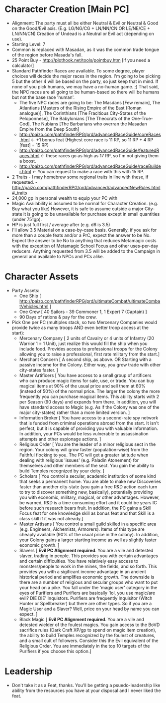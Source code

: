 # Character Creation [Main PC]

 * Alignment: The party must all be either Neutral & Evil or Neutral & Good on the Good/Evil axis. (E.g. LG/NG/CG + LN/NN/CN OR LE/NE/CE + LN/NN/CN) Creation of Undead is a Neutral or Evil act (depending on use).
 * Starting Level: 7
 * Common is replaced with Masadan, as it was the common trade tongue of the region before Masada's fall.
 * 25 Point Buy - http://plothook.net/tools/pointbuy.htm [if you need a calculator]
 * Standard Pathfinder Races are available. To some degree, player choices will decide the major races in the region. I'm going to be picking 5 but the other 4 will be based on the party, so just keep that in mind. If none of you pick humans, we may have a no-human game. ;) That said, the NPC races are all going to be human-based so there will be humans but not the base race 'human'.
	* The five NPC races are going to be: The Masdans [Few remain], The Atlantians [Masters of the Rising Empire of the East (Roman analogue)], The Corinthians [The Fracitious City-States of the Peloponnese], The Babylonians [The Theocrats of the One-True-God], The Nubians [The Barbarians who overran the Masadan Empire from the Deep South]
	* http://paizo.com/pathfinderRPG/prd/advancedRaceGuide/coreRaces.html <- +1 bonus feat (Highest core race is 11 RP, so 11 RP + 4 RP [feat] = 15 RP)
	* http://paizo.com/pathfinderRPG/prd/advancedRaceGuide/featuredRaces.html <- these races go as high as 17 RP, so I'm not giving them a boost.
	* http://paizo.com/pathfinderRPG/prd/advancedRaceGuide/raceBuilder.html <- You can request to make a race with this with 15 RP.
 * 2 Traits - I may homebrew some regional traits in line with these, if requested. - http://paizo.com/pathfinderRPG/prd/advanced/advancedNewRules.html#_traits
 * 24,000 gp in personal wealth to equip your PC with
 * Magic Availability is assumed to be normal for Character Creation. (e.g. Buy what you like) However, it is safe to assume outside a major City-state it is going to be unavailable for purchase except in small quantities (under 751gp).
 * HP is just full first / average after (e.g. d6 is 3.5)
 * I'll allow 3.5 Material on a case-by-case basis. Generally, if you ask for more than a couple feats and/or a PrC, expect the answer to be No. Expect the answer to be No to anything that reduces Metamagic costs with the exception of Metamagic School Focus and other uses-per-day reducers. Anything requested from 3.5 will be added to the Campaign in general and available to NPCs and PCs alike.

# Character Assets

 * Party Assets:
	* One Ship [ http://paizo.com/pathfinderRPG/prd/ultimateCombat/ultimateCombatVehicles.html ]
	* One Crew [ 40 Sailors - 39 Commoner 1, 1 Expert 7 (Captain) ]
	* 90 Days of rations & pay for the crew.
 * Pick One per PC (multiples stack, so two Mercenary Companies would provide twice as many troops AND even better troop access at the start):
	* Mercenary Company [ 2 units of Cavalry or 4 units of Infantry (20 Warrior 1 = 1 Unit), just realize this would fill the ship when you include food. Provides access to professional troops for the Colony allowing you to raise a professional, first rate military from the start.]
	* Merchant Concern [ A second ship, as above. OR Starting with a passive income for the Colony. Either way, you grow trade with other city-states faster. ]
	* Master Artificers [ You have access to a small group of artificers who can produce magic items for sale, use, or trade. You can buy magical items at 90% of the usual price and sell them at 60% (instead of 50%) of the normal price. The larger the colony the more frequently you can purchase magical items. This ability starts with 2 per Season (90 days) and expands from there. In addition, you will have standard access to Magic (e.g. As if the Colony was one of the major city-states) rather than a more limited version. ]
	* Information Broker [ You have access to a second-rate spy network that is funded from criminal operations abroad from the start. It isn't perfect, but it is capable of providing you with valuable information. In addition, your PCs would be less vulnerable to assassination attempts and other espionage actions. ]
	* Religious Order [ You are the leader of a minor religious sect in the region. Your colony will grow faster (population-wise) from the Faithful flocking to you. The PC will get a greater latitude when dealing with religious 'issues' (e.g. Paladin Atonement) for themselves and other members of the sect. You gain the ability to build Temples recognized by your deity. ]
	* Scholars [ You control a secular, academic institution of some kind that seeks a permanent home. You are able to make new Discoveries faster than another city-state (you gain a free R&D action each turn to try to discover something new, basically), potentially providing you with economic, military, magical, or other advantages. However, be warned, R&D is a time consuming effort and it could be years IC before such research bears fruit. In addition, the PC gains a Skill Focus feat for one knowledge skill as bonus feat and that Skill is a class skill if it was not already.]
	* Master Artisans [ You control a small guild skilled in a specific area (e.g. Engineers, Alchemists, Armorers). Items of this type are cheaply available (90% of the usual price in the colony). In addition, your Colony gains a larger starting income as well as slightly faster economic growth. ]
	* Slavers [ __Evil PC Alignment required__. You are a vile and detested slaver, trading in people. This provides you with certain advantages and certain difficulties. You have relatively easy access to monsters/people to work in the mines, the fields, and so forth. This provides you with a sigificant income advantage in an ancient historical period and amplifies economic growth. The downside is there are a number of religious and secular groups who want to put your head on a pike. You fall under the 'magic user' category in the eyes of Purifiers and Purifiers are basically 'lol, you use magic/are evil? DIE DIE' Inquistors. Purifiers are frequently Inquisitor (Witch Hunter or Spellbreaker) but there are other types. So if you are a Magic User and a Slaver? Well, price on your head by name you can expect. ] 
	* Black Magic [ __Evil PC Alignment required__. You are a vile and detested wielder of the foulest magics. You gain access to the BoVD sacrifice rules (Dark Craft XP/gp to spend on magic item creation), the ability to build Temples recognized by the foulest of creatures, and a small cult of followers. Consider this the Evil equivalent of the Religious Order. You are immediately in the top 10 targets of the Purifiers if you choose this option.]

# Leadership
 * Don't take it as a Feat, thanks. You'll be getting a psuedo-leadership like ability from the resources you have at your disposal and I never liked the feat.

